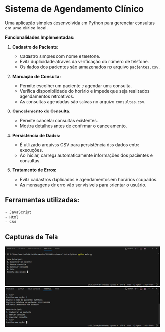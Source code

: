 # Sistema de Agendamento Clínico

Uma aplicação simples desenvolvida em Python para gerenciar consultas em uma clínica local.


**Funcionalidades Implementadas:**

1. **Cadastro de Paciente:**
   - Cadastro simples com nome e telefone.
   - Evita duplicidade através da verificação do número de telefone.
   - Os dados dos pacientes são armazenados no arquivo `pacientes.csv`.

2. **Marcação de Consulta:**
   - Permite escolher um paciente e agendar uma consulta.
   - Verifica disponibilidade do horário e impede que seja realizados agendamentos retroativos.
   - As consultas agendadas são salvas no arquivo `consultas.csv`.

3. **Cancelamento de Consulta:**
   - Permite cancelar consultas existentes.
   - Mostra detalhes antes de confirmar o cancelamento.

4. **Persistência de Dados:**
   - É utilizado arquivos CSV para persistência dos dados entre execuções.
   - Ao iniciar, carrega automaticamente informações dos pacientes e consultas.

5. **Tratamento de Erros:**
   - Evita cadastros duplicados e agendamentos em horários ocupados.
   - As mensagens de erro vão ser visiveis para orientar o usuário.

  

## Ferramentas utilizadas:
    - JavaScript
    - Html
    - CSS

## Capturas de Tela

![Captura 1](capturas/print%201.png)
![Captura 2](capturas/print%202.png)
